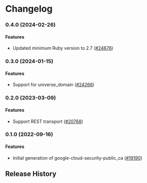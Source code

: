 # Changelog

### 0.4.0 (2024-02-26)

#### Features

* Updated minimum Ruby version to 2.7 ([#24876](https://github.com/googleapis/google-cloud-ruby/issues/24876)) 

### 0.3.0 (2024-01-15)

#### Features

* Support for universe_domain ([#24266](https://github.com/googleapis/google-cloud-ruby/issues/24266)) 

### 0.2.0 (2023-03-09)

#### Features

* Support REST transport ([#20768](https://github.com/googleapis/google-cloud-ruby/issues/20768)) 

### 0.1.0 (2022-09-16)

#### Features

* Initial generation of google-cloud-security-public_ca ([#19190](https://github.com/googleapis/google-cloud-ruby/issues/19190)) 

## Release History
